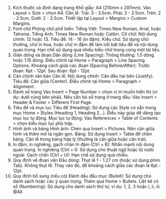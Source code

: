 1. Kích thước và định dạng trang
Khổ giấy: A4 (210mm x 297mm).
Vào Layout > Size > chọn A4.
Căn lề:
Trái: 3 - 3.5cm.
Phải: 2 - 2.5cm.
Trên: 2 - 2.5cm.
Dưới: 2 - 2.5cm.
Thiết lập tại Layout > Margins > Custom Margins.
2. Font chữ
Phông chữ phổ biến:
Tiếng Việt: Times New Roman, Arial, hoặc Tahoma.
Tiếng Anh: Times New Roman hoặc Calibri.
Cỡ chữ:
Nội dung chính: 12 hoặc 13.
Tiêu đề: 14 - 16 (in đậm).
Kiểu chữ:
Sử dụng chữ thường, chữ in hoa, hoặc chữ in đậm để làm nổi bật tiêu đề và nội dung quan trọng.
Hạn chế sử dụng quá nhiều kiểu chữ trong cùng một tài liệu.
3. Giãn dòng và đoạn
Dãn dòng (Line Spacing):
Thông thường: 1.5 dòng hoặc 1.15 dòng.
Điều chỉnh tại Home > Paragraph > Line Spacing Options.
Khoảng cách giữa các đoạn (Spacing Before/After):
Trước đoạn: 6pt - 12pt.
Sau đoạn: 6pt - 12pt.
4. Căn chỉnh văn bản
Căn lề:
Nội dung chính: Căn đều hai bên (Justify).
Tiêu đề: Căn giữa (Center).
Điều chỉnh tại Home > Paragraph > Alignment.
5. Đánh số trang
Vào Insert > Page Number > chọn vị trí muốn hiển thị (ví dụ: dưới cùng bên phải).
Nếu cần bỏ số trang ở trang đầu:
Vào Insert > Header & Footer > Different First Page.
6. Tiêu đề và mục lục
Tiêu đề (Heading):
Sử dụng các Style có sẵn trong mục Home > Styles (Heading 1, Heading 2…).
Điều này giúp dễ dàng tạo mục lục tự động.
Mục lục tự động:
Vào References > Table of Contents > chọn kiểu mục lục phù hợp.
7. Hình ảnh và bảng
Hình ảnh:
Chèn qua Insert > Pictures.
Nên căn giữa hình và thêm mô tả ngắn gọn.
Bảng:
Sử dụng Insert > Table để chèn bảng.
Căn lề trong bảng hợp lý (thường là căn giữa hoặc căn trái).
8. In đậm, in nghiêng, gạch chân
In đậm (Ctrl + B): Nhấn mạnh nội dung quan trọng.
In nghiêng (Ctrl + I): Sử dụng cho thuật ngữ hoặc từ nước ngoài.
Gạch chân (Ctrl + U): Hạn chế sử dụng quá nhiều.
9. Quy định về đoạn văn
Đầu dòng: Thụt lề 1 - 1.27 cm (hoặc sử dụng phím Tab).
Không thụt lề: Thay vào đó, để khoảng cách giữa các đoạn là 6pt - 12pt.
10. Quy định bổ sung (nếu có)
Đánh dấu đầu mục (Bullet):
Sử dụng cho danh sách hoặc các ý quan trọng.
Thêm qua Home > Bullets.
Liệt kê có số (Numbering):
Sử dụng cho danh sách thứ tự, ví dụ: 1, 2, 3 hoặc i, ii, iii.
@All